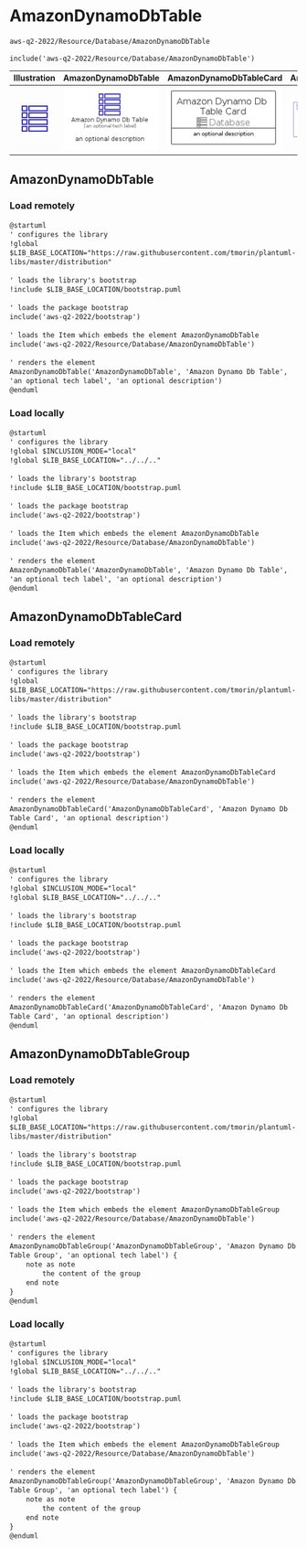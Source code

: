 # AmazonDynamoDbTable


```text
aws-q2-2022/Resource/Database/AmazonDynamoDbTable
```

```text
include('aws-q2-2022/Resource/Database/AmazonDynamoDbTable')
```



| Illustration | AmazonDynamoDbTable | AmazonDynamoDbTableCard | AmazonDynamoDbTableGroup |
| :---: | :---: | :---: | :---: |
| ![illustration for Illustration](../../../aws-q2-2022/Resource/Database/AmazonDynamoDbTable.png) | ![illustration for AmazonDynamoDbTable](../../../aws-q2-2022/Resource/Database/AmazonDynamoDbTable.Local.png) | ![illustration for AmazonDynamoDbTableCard](../../../aws-q2-2022/Resource/Database/AmazonDynamoDbTableCard.Local.png) | ![illustration for AmazonDynamoDbTableGroup](../../../aws-q2-2022/Resource/Database/AmazonDynamoDbTableGroup.Local.png) |




## AmazonDynamoDbTable

### Load remotely
```plantuml
@startuml
' configures the library
!global $LIB_BASE_LOCATION="https://raw.githubusercontent.com/tmorin/plantuml-libs/master/distribution"

' loads the library's bootstrap
!include $LIB_BASE_LOCATION/bootstrap.puml

' loads the package bootstrap
include('aws-q2-2022/bootstrap')

' loads the Item which embeds the element AmazonDynamoDbTable
include('aws-q2-2022/Resource/Database/AmazonDynamoDbTable')

' renders the element
AmazonDynamoDbTable('AmazonDynamoDbTable', 'Amazon Dynamo Db Table', 'an optional tech label', 'an optional description')
@enduml
```

### Load locally
```plantuml
@startuml
' configures the library
!global $INCLUSION_MODE="local"
!global $LIB_BASE_LOCATION="../../.."

' loads the library's bootstrap
!include $LIB_BASE_LOCATION/bootstrap.puml

' loads the package bootstrap
include('aws-q2-2022/bootstrap')

' loads the Item which embeds the element AmazonDynamoDbTable
include('aws-q2-2022/Resource/Database/AmazonDynamoDbTable')

' renders the element
AmazonDynamoDbTable('AmazonDynamoDbTable', 'Amazon Dynamo Db Table', 'an optional tech label', 'an optional description')
@enduml
```

## AmazonDynamoDbTableCard

### Load remotely
```plantuml
@startuml
' configures the library
!global $LIB_BASE_LOCATION="https://raw.githubusercontent.com/tmorin/plantuml-libs/master/distribution"

' loads the library's bootstrap
!include $LIB_BASE_LOCATION/bootstrap.puml

' loads the package bootstrap
include('aws-q2-2022/bootstrap')

' loads the Item which embeds the element AmazonDynamoDbTableCard
include('aws-q2-2022/Resource/Database/AmazonDynamoDbTable')

' renders the element
AmazonDynamoDbTableCard('AmazonDynamoDbTableCard', 'Amazon Dynamo Db Table Card', 'an optional description')
@enduml
```

### Load locally
```plantuml
@startuml
' configures the library
!global $INCLUSION_MODE="local"
!global $LIB_BASE_LOCATION="../../.."

' loads the library's bootstrap
!include $LIB_BASE_LOCATION/bootstrap.puml

' loads the package bootstrap
include('aws-q2-2022/bootstrap')

' loads the Item which embeds the element AmazonDynamoDbTableCard
include('aws-q2-2022/Resource/Database/AmazonDynamoDbTable')

' renders the element
AmazonDynamoDbTableCard('AmazonDynamoDbTableCard', 'Amazon Dynamo Db Table Card', 'an optional description')
@enduml
```

## AmazonDynamoDbTableGroup

### Load remotely
```plantuml
@startuml
' configures the library
!global $LIB_BASE_LOCATION="https://raw.githubusercontent.com/tmorin/plantuml-libs/master/distribution"

' loads the library's bootstrap
!include $LIB_BASE_LOCATION/bootstrap.puml

' loads the package bootstrap
include('aws-q2-2022/bootstrap')

' loads the Item which embeds the element AmazonDynamoDbTableGroup
include('aws-q2-2022/Resource/Database/AmazonDynamoDbTable')

' renders the element
AmazonDynamoDbTableGroup('AmazonDynamoDbTableGroup', 'Amazon Dynamo Db Table Group', 'an optional tech label') {
    note as note
        the content of the group
    end note
}
@enduml
```

### Load locally
```plantuml
@startuml
' configures the library
!global $INCLUSION_MODE="local"
!global $LIB_BASE_LOCATION="../../.."

' loads the library's bootstrap
!include $LIB_BASE_LOCATION/bootstrap.puml

' loads the package bootstrap
include('aws-q2-2022/bootstrap')

' loads the Item which embeds the element AmazonDynamoDbTableGroup
include('aws-q2-2022/Resource/Database/AmazonDynamoDbTable')

' renders the element
AmazonDynamoDbTableGroup('AmazonDynamoDbTableGroup', 'Amazon Dynamo Db Table Group', 'an optional tech label') {
    note as note
        the content of the group
    end note
}
@enduml
```

